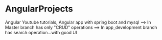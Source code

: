 # AngularProjects
Angular Youtube tutorials, Angular app with spring boot and mysql
==> In Master branch has only "CRUD" operations
==> In app_development branch has search operation...with good UI
